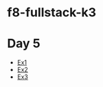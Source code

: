 # f8-fullstack-k3
<!DOCTYPE html>
<html lang="en">
  <head>
    <meta charset="UTF-8" />
    <meta name="viewport" content="width=device-width, initial-scale=1.0" />
    <title>Day-5</title>
  </head>
  <body>
    <h1> Day 5</h1>
    <ul>
      <li><a href="https://github.com/bach0128/f8-fullstack-k3/blob/main/Day5/Ex1/index.html">Ex1</a></li>
      <li><a href="https://github.com/bach0128/f8-fullstack-k3/blob/main/Day5/Ex2/index.html">Ex2</a></li>
      <li><a href="https://github.com/bach0128/f8-fullstack-k3/blob/main/Day5/Ex3/index.html">Ex3</a></li>
    </ul>
  </body>
</html>
